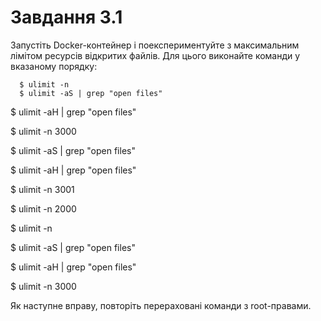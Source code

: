 # Завдання 3.1

Запустіть Docker-контейнер і поекспериментуйте з максимальним лімітом ресурсів відкритих файлів. Для цього виконайте команди у вказаному порядку:

      $ ulimit -n
      $ ulimit -aS | grep "open files"
  
  $ ulimit -aH | grep "open files"
  
  $ ulimit -n 3000
  
  $ ulimit -aS | grep "open files"
  
  $ ulimit -aH | grep "open files"
  
  $ ulimit -n 3001
  
  $ ulimit -n 2000
  
  $ ulimit -n
  
  $ ulimit -aS | grep "open files"
  
  $ ulimit -aH | grep "open files"
  
  $ ulimit -n 3000

Як наступне вправу, повторіть перераховані команди з root-правами.

